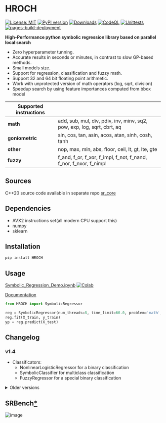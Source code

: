 # HROCH  

[![License: MIT](https://img.shields.io/badge/License-MIT-green.svg)](https://opensource.org/licenses/MIT) [![PyPI version](https://badge.fury.io/py/HROCH.svg)](https://badge.fury.io/py/HROCH) [![Downloads](https://pepy.tech/badge/hroch)](https://pepy.tech/project/hroch) [![CodeQL](https://github.com/janoPig/HROCH/actions/workflows/codeql.yml/badge.svg)](https://github.com/janoPig/HROCH/actions/workflows/codeql.yml) [![Unittests](https://github.com/janoPig/HROCH/actions/workflows/unittests.yml/badge.svg)](https://github.com/janoPig/HROCH/actions/workflows/unittests.yml) [![pages-build-deployment](https://github.com/janoPig/HROCH/actions/workflows/pages/pages-build-deployment/badge.svg?branch=main)](https://github.com/janoPig/HROCH/actions/workflows/pages/pages-build-deployment)

**High-Performance python symbolic regression library based on parallel local search**

- Zero hyperparameter tunning.
- Accurate results in seconds or minutes, in contrast to slow GP-based methods.
- Small models size.
- Support for regression, classification and fuzzy math.
- Support 32 and 64 bit floating point arithmetic.
- Work with unprotected version of math operators (log, sqrt, division)
- Speedup search by using feature importances computed from bbox model

|**Supported instructions**||
| ----------- | ----------- |
|**math**|add, sub, mul, div, pdiv, inv, minv, sq2, pow, exp, log, sqrt, cbrt, aq|
|**goniometric**|sin, cos, tan, asin, acos, atan, sinh, cosh, tanh|
|**other**|nop, max, min, abs, floor, ceil, lt, gt, lte, gte|
|**fuzzy**|f_and, f_or, f_xor, f_impl, f_not, f_nand, f_nor, f_nxor, f_nimpl|

## Sources

C++20 source code available in separate repo [sr_core](<https://github.com/janoPig/sr_core>)

## Dependencies

- AVX2 instructions set(all modern CPU support this)
- numpy
- sklearn

## Installation

```sh
pip install HROCH
```

## Usage

[Symbolic_Regression_Demo.ipynb](examples/Symbolic_Regression_Demo.ipynb)  [![Colab](https://colab.research.google.com/assets/colab-badge.svg)](https://colab.research.google.com/github/janoPig/HROCH/blob/main/examples/Symbolic_Regression_Demo.ipynb)

[Documentation](https://janopig.github.io/HROCH/HROCH.html)

```python
from HROCH import SymbolicRegressor

reg = SymbolicRegressor(num_threads=8, time_limit=60.0, problem='math', precision='f64')
reg.fit(X_train, y_train)
yp = reg.predict(X_test)
```

## Changelog

### v1.4

- Classificators:
  - NonlinearLogisticRegressor for a binary classification
  - SymbolicClassifier for multiclass classification
  - FuzzyRegressor for a special binary classification

<details>
<summary>Older versions</summary>

### v1.3

- Public c++ sources
- Commanline interface changed to cpython
- Support for classification score logloss and accuracy
- Support for final transformations:
  - ordinal regression
  - logistic function
  - clipping
- Acess to equations from all paralel hillclimbers
- User defined constants

### v1.2

- Features probability as input parameter
- Custom instructions set
- Parallel hilclimbing parameters
  
### v1.1

- Improved late acceptance hillclimbing

### v1.0

- First release

</details>

## SRBench[*](benchmarks/SRBench.md)

![image](https://github.com/janoPig/HROCH/assets/75015989/3fa087dc-8caf-4301-86d7-4e79a4e84402)

